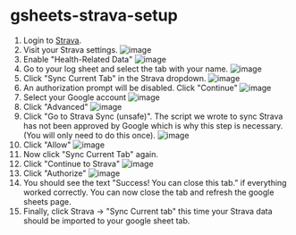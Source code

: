 # gsheets-strava-setup

1. Login to [Strava](https://www.strava.com/login).
2. Visit your Strava settings. ![image](https://user-images.githubusercontent.com/3951143/187322535-d2c40801-2fba-44b5-bea6-e479e306d014.png)
3. Enable "Health-Related Data" ![image](https://user-images.githubusercontent.com/3951143/187322667-84f74e93-2c9a-4161-b492-f0487db8d23d.png)
4. Go to your log sheet and select the tab with your name. ![image](https://user-images.githubusercontent.com/3951143/187323091-a3d2922c-abc7-4ab9-ab06-fe4c6b7ea2ad.png)
5. Click "Sync Current Tab" in the Strava dropdown. ![image](https://user-images.githubusercontent.com/3951143/187323365-f1d1a3f1-b17e-4b60-88c9-0ce91e923ffc.png)
6. An authorization prompt will be disabled. Click "Continue" ![image](https://user-images.githubusercontent.com/3951143/187323761-050f57da-5ec6-439a-867c-3f59c226ca8d.png)
7. Select your Google account ![image](https://user-images.githubusercontent.com/3951143/187323826-cc1caaba-9160-458f-94b2-87fc710fd98d.png)
8. Click "Advanced" ![image](https://user-images.githubusercontent.com/3951143/187323920-02a6a37c-2439-4bb8-89a5-30eb10c9f23e.png)
9. Click "Go to Strava Sync (unsafe)". The script we wrote to sync Strava has not been approved by Google which is why this step is necessary. (You will only need to do this once). ![image](https://user-images.githubusercontent.com/3951143/187324130-e10dd399-3f5e-491e-ae78-393605a65de8.png)
10. Click "Allow" ![image](https://user-images.githubusercontent.com/3951143/187324185-01af12ce-64c9-45d8-81b9-b1d3cfda407c.png)
11. Now click "Sync Current Tab" again.
12. Click "Continue to Strava" ![image](https://user-images.githubusercontent.com/3951143/187324248-74378f93-d1bf-403c-a87d-a8327865ce63.png)
13. Click "Authorize" ![image](https://user-images.githubusercontent.com/3951143/187324305-e65e46ea-aca7-4219-a6c1-95401b3e225d.png)
14. You should see the text "Success! You can close this tab." if everything worked correctly. You can now close the tab and refresh the google sheets page.
15. Finally, click Strava -> "Sync Current tab" this time your Strava data should be imported to your google sheet tab.
